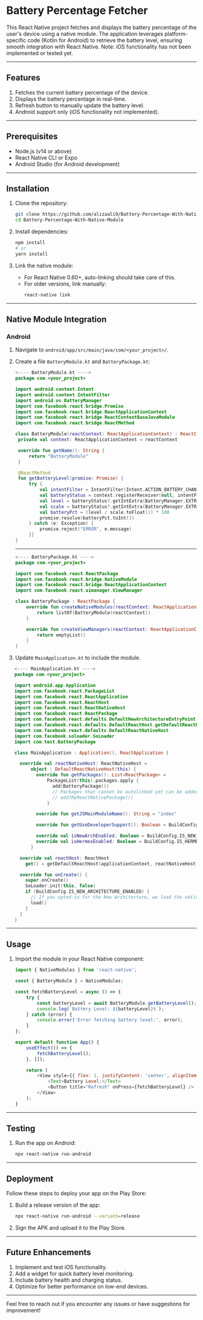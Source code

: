 # Battery Percentage Fetcher

This React Native project fetches and displays the battery percentage of the user's device using a native module. The application leverages platform-specific code (Kotlin for Android) to retrieve the battery level, ensuring smooth integration with React Native. Note: iOS functionality has not been implemented or tested yet.

---

## Features
1. Fetches the current battery percentage of the device.
2. Displays the battery percentage in real-time.
3. Refresh button to manually update the battery level.
4. Android support only (iOS functionality not implemented).

---

## Prerequisites
- Node.js (v14 or above)
- React Native CLI or Expo
- Android Studio (for Android development)

---

## Installation
1. Clone the repository:
   ```bash
   git clone https://github.com/alizaali9/Battery-Percentage-With-Native-Module
   cd Battery-Percentage-With-Native-Module
   ```

2. Install dependencies:
   ```bash
   npm install
   # or
   yarn install
   ```

3. Link the native module:
   - For React Native 0.60+, auto-linking should take care of this.
   - For older versions, link manually:
     ```bash
     react-native link
     ```

---

## Native Module Integration

### Android
1. Navigate to `android/app/src/main/java/com/<your_project>/`.
2. Create a file `BatteryModule.kt` and `BatteryPackage.kt`:
   ```kotlin
   <---- BatteryModule.kt ---->
   package com.<your_project>

   import android.content.Intent
   import android.content.IntentFilter
   import android.os.BatteryManager
   import com.facebook.react.bridge.Promise
   import com.facebook.react.bridge.ReactApplicationContext
   import com.facebook.react.bridge.ReactContextBaseJavaModule
   import com.facebook.react.bridge.ReactMethod

   class BatteryModule(reactContext: ReactApplicationContext) : ReactContextBaseJavaModule(reactContext) {
    private val context: ReactApplicationContext = reactContext

    override fun getName(): String {
        return "BatteryModule"
    }

    @ReactMethod
    fun getBatteryLevel(promise: Promise) {
        try {
            val intentFilter = IntentFilter(Intent.ACTION_BATTERY_CHANGED)
            val batteryStatus = context.registerReceiver(null, intentFilter)
            val level = batteryStatus?.getIntExtra(BatteryManager.EXTRA_LEVEL, -1) ?: -1
            val scale = batteryStatus?.getIntExtra(BatteryManager.EXTRA_SCALE, -1) ?: -1
            val batteryPct = (level / scale.toFloat()) * 100
            promise.resolve(batteryPct.toInt())
        } catch (e: Exception) {
            promise.reject("ERROR", e.message)
        }}
   }
   ```
   ---
   ```kotlin
   <---- BatteryPackage.kt ---->
   package com.<your_project>

   import com.facebook.react.ReactPackage
   import com.facebook.react.bridge.NativeModule
   import com.facebook.react.bridge.ReactApplicationContext
   import com.facebook.react.uimanager.ViewManager

   class BatteryPackage : ReactPackage {
       override fun createNativeModules(reactContext: ReactApplicationContext): List<NativeModule> {
           return listOf(BatteryModule(reactContext))
       }

       override fun createViewManagers(reactContext: ReactApplicationContext): List<ViewManager<*, *>> {
           return emptyList()
       }
   }
   ```

4. Update `MainApplication.kt` to include the module.

```kotlin
   <---- MainApplication.kt ---->
   package com.<your_project>

   import android.app.Application
   import com.facebook.react.PackageList
   import com.facebook.react.ReactApplication
   import com.facebook.react.ReactHost
   import com.facebook.react.ReactNativeHost
   import com.facebook.react.ReactPackage
   import com.facebook.react.defaults.DefaultNewArchitectureEntryPoint.load
   import com.facebook.react.defaults.DefaultReactHost.getDefaultReactHost
   import com.facebook.react.defaults.DefaultReactNativeHost
   import com.facebook.soloader.SoLoader
   import com.test.BatteryPackage

   class MainApplication : Application(), ReactApplication {

     override val reactNativeHost: ReactNativeHost =
         object : DefaultReactNativeHost(this) {
           override fun getPackages(): List<ReactPackage> =
               PackageList(this).packages.apply {
                 add(BatteryPackage())
                 // Packages that cannot be autolinked yet can be added manually here, for example:
                 // add(MyReactNativePackage())
               }

           override fun getJSMainModuleName(): String = "index"

           override fun getUseDeveloperSupport(): Boolean = BuildConfig.DEBUG

           override val isNewArchEnabled: Boolean = BuildConfig.IS_NEW_ARCHITECTURE_ENABLED
           override val isHermesEnabled: Boolean = BuildConfig.IS_HERMES_ENABLED
         }

     override val reactHost: ReactHost
       get() = getDefaultReactHost(applicationContext, reactNativeHost)

     override fun onCreate() {
       super.onCreate()
       SoLoader.init(this, false)
       if (BuildConfig.IS_NEW_ARCHITECTURE_ENABLED) {
         // If you opted-in for the New Architecture, we load the native entry point for this app.
         load()
       }
     }
   }
   ```

---

## Usage
1. Import the module in your React Native component:
   ```javascript
   import { NativeModules } from 'react-native';

   const { BatteryModule } = NativeModules;

   const fetchBatteryLevel = async () => {
       try {
           const batteryLevel = await BatteryModule.getBatteryLevel();
           console.log(`Battery Level: ${batteryLevel}%`);
       } catch (error) {
           console.error('Error fetching battery level:', error);
       }
   };

   export default function App() {
       useEffect(() => {
           fetchBatteryLevel();
       }, []);

       return (
           <View style={{ flex: 1, justifyContent: 'center', alignItems: 'center' }}>
               <Text>Battery Level:</Text>
               <Button title="Refresh" onPress={fetchBatteryLevel} />
           </View>
       );
   }
   ```

---

## Testing
1. Run the app on Android:
   ```bash
   npx react-native run-android
   ```

---

## Deployment
Follow these steps to deploy your app on the Play Store:
1. Build a release version of the app:
   ```bash
   npx react-native run-android --variant=release
   ```
2. Sign the APK and upload it to the Play Store.

---

## Future Enhancements
1. Implement and test iOS functionality.
2. Add a widget for quick battery level monitoring.
3. Include battery health and charging status.
4. Optimize for better performance on low-end devices.

---

Feel free to reach out if you encounter any issues or have suggestions for improvement!

